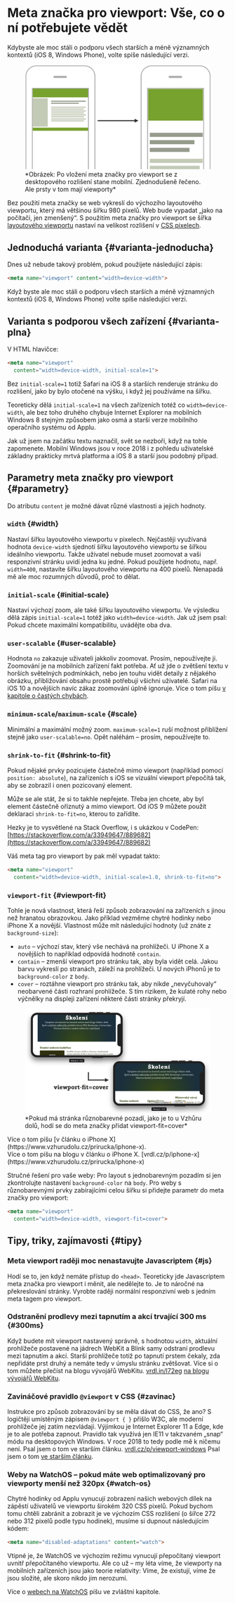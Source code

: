 # Meta značka pro viewport: Vše, co o ní potřebujete vědět

Kdybyste ale moc stáli o podporu všech starších a méně významných kontextů (iOS 8, Windows Phone), volte spíše následující verzi.

<figure>
<img src="../dist/images/original/meta-viewport-mobile.jpg" alt="Meta Viewport">
<figcaption markdown="1">
*Obrázek: Po vložení meta značky pro viewport se z desktopového rozlišení stane mobilní. Zjednodušeně řečeno. Ale prsty v tom mají viewporty*
</figcaption>
</figure>

Bez použití meta značky se web vykreslí do výchozího layoutového viewportu, který má většinou šířku 980 pixelů. Web bude vypadat „jako na počítači, jen zmenšený“. S použitím meta značky pro viewport se šířka [layoutového viewportu](viewport.md) nastaví na velikost rozlišení v [CSS pixelech](css-pixel.md).

## Jednoduchá varianta {#varianta-jednoducha}

Dnes už nebude takový problém, pokud použijete následující zápis:

```html
<meta name="viewport" content="width=device-width">
```

Když byste ale moc stáli o podporu všech starších a méně významných kontextů (iOS 8, Windows Phone) volte spíše následující verzi.

## Varianta s podporou všech zařízení {#varianta-plna}

V HTML hlavičce:

```html
<meta name="viewport"
  content="width=device-width, initial-scale=1">
```

Bez `initial-scale=1` totiž Safari na iOS 8 a starších renderuje stránku do rozlišení, jako by bylo otočené na výšku, i když jej používáme na šířku.

Teoreticky dělá `initial-scale=1` na všech zařízeních totéž co `width=device-width`, ale bez toho druhého chybuje Internet Explorer na mobilních Windows 8 stejným způsobem jako osmá a starší verze mobilního operačního systému od Applu.

<!-- AdSnippet -->

Jak už jsem na začátku textu naznačil, svět se nezboří, když na tohle zapomenete. Mobilní Windows jsou v roce 2018 i z pohledu uživatelské základny prakticky mrtvá platforma a iOS 8 a starší jsou podobný případ.

## Parametry meta značky pro viewport {#parametry}

Do atributu `content` je možné dávat různé vlastnosti a jejich hodnoty.

### `width` {#width}

Nastaví šířku layoutového viewportu v pixelech. Nejčastěji využívaná hodnota `device-width` sjednotí šířku layoutového viewportu se šířkou ideálního viewportu. Takže uživatel nebude muset zoomovat a vaši responzivní stránku uvidí jedna ku jedné. Pokud použijete hodnotu, např. `width=400`, nastavíte šířku layoutového viewportu na 400 pixelů. Nenapadá mě ale moc rozumných důvodů, proč to dělat.

### `initial-scale` {#initial-scale}

Nastaví výchozí zoom, ale také šířku layoutového viewportu. Ve výsledku dělá zápis `initial-scale=1` totéž jako `width=device-width`. Jak už jsem psal: Pokud chcete maximální kompatibilitu, uvádějte oba dva.

### `user-scalable` {#user-scalable}

Hodnota `no` zakazuje uživateli jakkoliv zoomovat.  Prosím, nepoužívejte ji. Zoomování je na mobilních zařízení fakt potřeba. Ať už jde o zvětšení textu v horších světelných podmínkách, nebo jen touhu vidět detaily z nějakého obrázku, přibližování obsahu prostě potřebují všichni uživatelé. Safari na iOS 10 a novějších navíc zákaz zoomování úplně ignoruje. <span class="ebook-only">Více o tom píšu [v kapitole o častých chybách](responzivni-ui-caste-chyby.md).</span>

### `minimum-scale`/`maximum-scale` {#scale}

Minimální a maximální možný zoom. `maximum-scale=1` ruší možnost přiblížení stejně jako `user-scalable=no`. Opět naléhám – prosím, nepoužívejte to.

### `shrink-to-fit` {#shrink-to-fit}

Pokud nějaké prvky pozicujete částečně mimo viewport (například pomocí `position: absolute`), na zařízeních s iOS se vizuální viewport přepočítá tak, aby se zobrazil i onen pozicovaný element.

Může se ale stát, že si to takhle nepřejete. Třeba jen chcete, aby byl element částečně oříznutý a mimo viewport. Od iOS 9 můžete použít deklaraci `shrink-to-fit=no`, kterou to zařídíte.

Hezky je to vysvětlené na Stack Overflow, i s ukázkou v CodePen: [https://stackoverflow.com/a/33949647/889682](https://stackoverflow.com/a/33949647/889682)

Váš meta tag pro viewport by pak měl vypadat takto:

```html
<meta name="viewport"
  content="width=device-width, initial-scale=1.0, shrink-to-fit=no">
```

### `viewport-fit` {#viewport-fit}

Tohle je nová vlastnost, která řeší způsob zobrazování na zařízeních s jinou než hranatou obrazovkou. Jako příklad vezměme chytré hodinky nebo iPhone X a novější. Vlastnost může mít následující hodnoty (už znáte z `background-size`):

- `auto` – výchozí stav, který vše nechává na prohlížeči. U iPhone X a novějších to například odpovídá hodnotě `contain`.
- `contain` – zmenší viewport pro stránku tak, aby byla vidět celá. Jakou barvu vykreslí po stranách, záleží na prohlížeči. U nových iPhonů je to `background-color` z `body`.
- `cover` – roztáhne viewport pro stránku tak, aby nikde „nevyčuhovaly“ neobarvené části rozhraní prohlížeče. S tím rizikem, že kulaté rohy nebo výčnělky na displeji zařízení některé části stránky překryjí.

<figure>
<img src="../dist/images/original/viewport-fit-cover.jpg" alt="Viewport Fit">
<figcaption markdown="1">
*Pokud má stránka různobarevné pozadí, jako je to u Vzhůru dolů, hodí se do meta značky přidat viewport-fit=cover*
</figcaption>
</figure>

<div class="web-only" markdown="1">
Více o tom píšu [v článku o iPhone X](https://www.vzhurudolu.cz/prirucka/iphone-x).
</div>

<div class="ebook-only" markdown="1">
Více o tom píšu na blogu v článku o iPhone X. [vrdl.cz/p/iphone-x](https://www.vzhurudolu.cz/prirucka/iphone-x)
</div>

<!-- AdSnippet -->

Stručné řešení pro vaše weby: Pro layout s jednobarevným pozadím si jen zkontrolujte nastavení `background-color` na `body`. Pro weby s různobarevnými prvky zabírajícími celou šířku si přidejte parametr do meta značky pro viewport:

```html
<meta name="viewport"
  content="width=device-width, viewport-fit=cover">
```

## Tipy, triky, zajímavosti {#tipy}

### Meta viewport raději moc nenastavujte Javascriptem  {#js}

Hodí se to, jen když nemáte přístup do `<head>`. Teoreticky jde Javascriptem meta značka pro viewport i měnit, ale nedělejte to. Je to náročné na překreslování stránky. Vyrobte raději normální responzivní web s jedním meta tagem pro viewport.

### Odstranění prodlevy mezi tapnutím a akcí trvající 300 ms  {#300ms}

Když budete mít viewport nastavený správně, s hodnotou `width`, aktuální prohlížeče postavené na jádrech WebKit a Blink samy odstraní prodlevu mezi tapnutím a akcí. Starší prohlížeče totiž po tapnutí prstem čekaly, zda nepřidáte prst druhý a nemáte tedy v úmyslu stránku zvětšovat. Více si o tom můžete přečíst <span class="ebook-only" markdown="1">na blogu vývojářů WebKitu. [vrdl.in/l72eg](https://webkit.org/blog/5610/more-responsive-tapping-on-ios/)</span> <span class="ebook-only" markdown="1">[na blogu vývojářů WebKitu](https://webkit.org/blog/5610/more-responsive-tapping-on-ios/).</span>

### Zavináčové pravidlo `@viewport` v CSS {#zavinac}

Instrukce pro způsob zobrazování by se měla dávat do CSS, že ano? S logičtěji umístěným zápisem `@viewport { }` přišlo W3C, ale moderní prohlížeče jej zatím nezvládají. Výjimkou je Internet Explorer 11 a Edge, kde je to ale potřeba zapnout. Pravidlo tak využívá jen IE11 v takzvaném „snap“ módu na desktopových Windows. V roce 2018 to tedy podle mě k ničemu není. <span class="ebook-only" markdown="1"> Psal jsem o tom ve starším článku. [vrdl.cz/p/viewport-windows](https://www.vzhurudolu.cz/prirucka/viewport-windows)</span> <span class="web-only" markdown="1">Psal jsem o tom [ve starším článku](https://www.vzhurudolu.cz/prirucka/viewport-windows).</span>

### Weby na WatchOS – pokud máte web optimalizovaný pro viewporty menší než 320px {#watch-os}

Chytré hodinky od Applu vynucují zobrazení našich webových dílek  na zápěstí uživatelů ve viewportu širokém 320 CSS pixelů. Pokud bychom tomu chtěli zabránit a zobrazit je ve výchozím CSS rozlišení (o šířce 272 nebo 312 pixelů podle typu hodinek), musíme si dupnout následujícím kódem:

```html
<meta name="disabled-adaptations" content="watch">
```

Vtipné je, že WatchOS ve výchozím režimu vynucují přepočítaný viewport uvnitř přepočítaného viewportu. Ale co už – my léta víme, že viewporty na mobilních zařízeních jsou jako teorie relativity: Víme, že existují, víme že jsou složité, ale skoro nikdo jim nerozumí.

<div class="ebook-only" markdown="1">

Více o [webech na WatchOS](weby-watchos.md) píšu ve zvláštní kapitole.

</div>

<!-- AdSnippet -->
